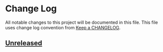# Change Log
All notable changes to this project will be documented in this file.
This file uses change log convention from [Keep a CHANGELOG](http://keepachangelog.com).

## [Unreleased][unreleased]


[unreleased]: https://github.com/hadenlabs/cookiecutter-ansible-role/compare/0.0.3...HEAD
[0.0.3]: https://github.com/hadenlabs/cookiecutter-ansible-role/compare/0.0.2...0.0.3
[0.0.2]: https://github.com/hadenlabs/cookiecutter-ansible-role/compare/0.0.1...0.0.2
[0.0.1]: https://github.com/hadenlabs/cookiecutter-ansible-role/compare/0.0.0...0.0.1

[CHANGELOG.md]: CHANGELOG.md
[CONTRIBUTING.md]: CONTRIBUTING.md
[LICENCE.md]: LICENCE.md
[README.md]: README.md
